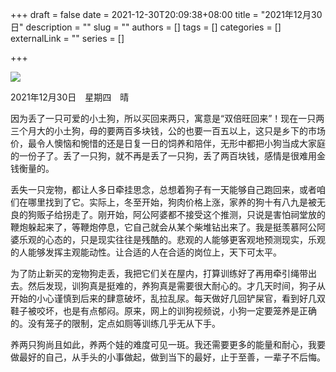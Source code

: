 +++
draft = false
date = 2021-12-30T20:09:38+08:00
title = "2021年12月30日"
description = ""
slug = ""
authors = []
tags = []
categories = []
externalLink = ""
series = []

+++

![](https://oss.coolmoe.com/wp-content/uploads202406062135961.png)

2021年12月30日　星期四　晴

因为丢了一只可爱的小土狗，所以买回来两只，寓意是“双倍旺回来”！现在一只两三个月大的小土狗，母的要两百多块钱，公的也要一百五以上，这只是乡下的市场价，最令人懊恼和惋惜的还是日复一日的饲养和陪伴，无形中都把小狗当成大家庭的一份子了。丢了一只狗，就不再是丢了一只狗，丢了两百块钱，感情是很难用金钱衡量的。

丢失一只宠物，都让人多日牵挂思念，总想着狗子有一天能够自己跑回来，或者咱们在哪里找到了它。实际上，冬至开始，狗肉价格上涨，家养的狗十有八九是被无良的狗贩子给拐走了。刚开始，阿公阿婆都不接受这个推测，只说是害怕祠堂放的鞭炮躲起来了，等鞭炮停息，它自己就会从某个柴堆钻出来了。我是挺羡慕阿公阿婆乐观的心态的，只是现实往往是残酷的。悲观的人能够更客观地预测现实，乐观的人能够发挥主观能动性。让合适的人在合适的岗位上，天下可太平。

为了防止新买的宠物狗走丢，我把它们关在屋内，打算训练好了再用牵引绳带出去。然后发现，训狗真是挺难的，养狗真是需要很大耐心的。才几天时间，狗子从开始的小心谨慎到后来的肆意破坏，乱拉乱尿。每天做好几回铲屎官，看到好几双鞋子被咬坏，也是有点郁闷。原来，网上的训狗视频说，小狗一定要笼养是正确的。没有笼子的限制，定点如厕等训练几乎无从下手。

养两只狗尚且如此，养两个娃的难度可见一斑。我还需要更多的能量和耐心，我要做最好的自己，从手头的小事做起，做到当下的最好，止于至善，一辈子不后悔。



